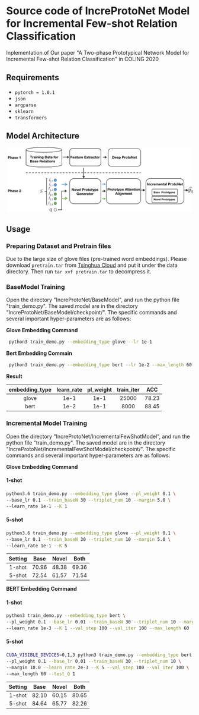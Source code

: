 # Source code of IncreProtoNet Model for Incremental Few-shot Relation Classification
Inplementation of Our paper "A Two-phase Prototypical Network Model for Incremental Few-shot
Relation Classification" in COLING 2020

## Requirements 

* `pytorch = 1.0.1`
* `json`
* `argparse`
* `sklearn`
* `transformers`

## Model Architecture

![image](https://github.com/betterAndTogether/IncreProtoNet/blob/main/model.png)

## Usage 

### Preparing Dataset and Pretrain files

Due to the large size of glove files (pre-trained word embeddings).
Please download `pretrain.tar` from [Tsinghua Cloud](https://cloud.tsinghua.edu.cn/f/58f57bda00eb40be8d10/?dl=1) 
and put it under the data directory. Then run `tar xvf pretrain.tar` to decompress it.

### BaseModel Training
Open the directory "IncreProtoNet/BaseModel", and run the python file "train_demo.py". 
The saved model are in the directory "IncreProtoNet/BaseModel/checkpoint/". 
The specific commands and several important hyper-parameters are as follows:

**Glove Embedding Command**
```bash
 python3 train_demo.py --embedding_type glove --lr 1e-1
```
**Bert Embedding Commain**
```bash
 python3 train_demo.py --embedding_type bert --lr 1e-2 --max_length 60
```
**Result**

|embedding_type| learn_rate | pl_weight| train_iter |  ACC    | 
|:------------:|:---------: | :-------:| :---------:| :------:| 
| glove        |    1e-1    |   1e-1   |    25000   |  78.23  |
| bert         |    1e-2    |   1e-1   |    8000    |  88.45  |


### Incremental Model Training 
Open the directory "IncreProtoNet/IncrementalFewShotModel", and run the python file "train_demo.py". 
The saved model are in the directory "IncreProtoNet/IncrementalFewShotModel/checkpoint/". 
The specific commands and several important hyper-parameters are as follows:

**Glove Embedding Command**
#### 1-shot 
```bash
python3.6 train_demo.py --embedding_type glove --pl_weight 0.1 \
--base_lr 0.1 --train_baseN 30 --triplet_num 10 --margin 5.0 \
--learn_rate 1e-1 --K 1
```
#### 5-shot
```bash
python3.6 train_demo.py --embedding_type glove --pl_weight 0.1 \
--base_lr 0.1 --train_baseN 30 --triplet_num 10 --margin 5.0 \
--learn_rate 1e-1 --K 5
```
|   Setting   |   Base   |   Novel  |   Both   |
|:-----------:| :-------:| :-------:| :-------:|
|    1-shot   |   70.96  |   48.38  |   69.36  |
|    5-shot   |   72.54  |   61.57  |   71.54  |

**BERT Embedding Command**
#### 1-shot 
```bash
python3 train_demo.py --embedding_type bert \
--pl_weight 0.1 --base_lr 0.01 --train_baseN 30 --triplet_num 10 --margin 10.0 \
--learn_rate 1e-3 --K 1 --val_step 100 --val_iter 100 --max_length 60
```
#### 5-shot
```bash
CUDA_VISIBLE_DEVICES=0,1,3 python3 train_demo.py --embedding_type bert \
--pl_weight 0.1 --base_lr 0.01 --train_baseN 30 --triplet_num 10 \
--margin 10.0 --learn_rate 2e-3 --K 5 --val_step 100 --val_iter 100 \
--max_length 60 --test_Q 1
```
|   Setting   |   Base   |   Novel  |   Both   |
|:-----------:| :-------:| :-------:| :-------:|
|    1-shot   |   82.10  |   60.15  |   80.65  |
|    5-shot   |   84.64  |   65.77  |   82.26  |
